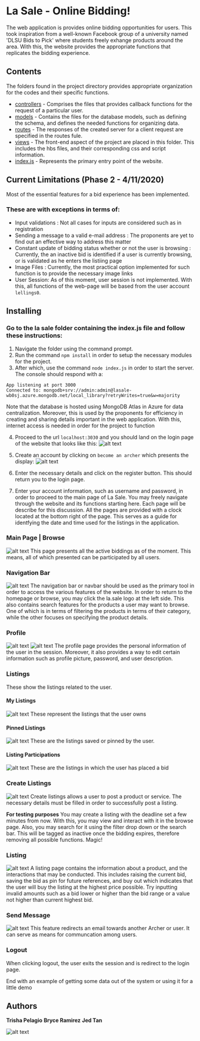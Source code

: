 # La Sale - Online Bidding!

The web application is provides online bidding opportunities for users. This took inspiration from a well-known Facebook group of a university named 'DLSU Bids to Pick' where students freely exhange products around the area. With this, the website provides the appropriate functions that replicates the bidding experience.


## Contents
The folders found in the project directory provides appropriate organization for the codes and their specific functions.
- [controllers](https://github.com/ccapdev1920T2/s12g5/tree/master/la%20sale/controllers) - Comprises the files that provides callback functions for the request of a particular user.
- [models](https://github.com/ccapdev1920T2/s12g5/tree/master/la%20sale/models) - Contains the files for the database models, such as defining the schema, and defines the needed functions for organizing data.
- [routes](https://github.com/ccapdev1920T2/s12g5/tree/master/la%20sale/routes) - The responses of the created server for a client request are specified in the routes fule.
- [views](https://github.com/ccapdev1920T2/s12g5/tree/master/la%20sale/views) - The front-end aspect of the project are placed in this folder. This includes the hbs files, and their corresponding css and script information.
- [index.js](https://github.com/ccapdev1920T2/s12g5/blob/master/la%20sale/index.js) - Represents the primary entry point of the website.

## Current Limitations (Phase 2 - 4/11/2020)
Most of the essential features for a bid experience has been implemented. 
### These are with exceptions in terms of:
- Input validations : Not all cases for inputs are considered such as in registration
- Sending a message to a valid e-mail address : The proponents are yet to find out an effective way to address this matter
- Constant update of bidding status whether or not the user is browsing : Currently, the an inactive bid is identified if a user is currently browsing, or is validated as he enters the listiing page
- Image Files : Currently, the most practical option implemented for such function is to provide the necessary image links
- User Session: As of this moment, user session is not implemented. With this, all functions of the web-page will be based from the user account `lellings0`.


## Installing

### Go to the la sale folder containing the index.js file and follow these instructions:

1. Navigate the folder using the command prompt.
2. Run the command `npm install` in order to setup the necessary modules for the project.
3. After which, use the command `node index.js` in order to start the server. The console should respond with a:
```
App listening at port 3000
Connected to: mongodb+srv://admin:admin@lasale-wb0sj.azure.mongodb.net/local_library?retryWrites=true&w=majority
```
Note that the database is hosted using MongoDB Atlas in Azure for data centralization. Moreover, this is used by the proponents for efficiency in creating and sharing details important in the web application. With this, internet access is needed in order for the project to function

4. Proceed to the url `localhost:3030` and you should land on the login page of the website that looks like this:
![alt text](https://media.discordapp.net/attachments/696739033371508777/698197365773041714/unknown.png?width=1345&height=677)

5. Create an account by clicking on `become an archer` which presents the display: 
![alt text](https://media.discordapp.net/attachments/696739033371508777/698197930363977789/unknown.png?width=1345&height=677)

6. Enter the necessary details and click on the register button. This should return you to the login page.

7. Enter your account information, such as username and password, in order to proceed to the main page of La Sale. You may freely navigate through the website and its functions starting here. Each page will be describe for this discussion. All the pages are provided with a clock located at the bottom right of the page. This serves as a guide for identfying the date and time used for the listings in the application. 

### Main Page | Browse 
![alt text](https://media.discordapp.net/attachments/696739033371508777/698199083713691729/unknown.png?width=1348&height=677)
This page presents all the active biddings as of the moment. This means, all of which presented can be participated by all users.

### Navigation Bar 
![alt text](https://media.discordapp.net/attachments/696739033371508777/698200675967828068/unknown.png?width=1442&height=52)
The navigation bar or navbar should be used as the primary tool in order to access the various features of the website. In order to return to the homepage or browse, you may click the la.sale logo at the left side. This also contains search features for the products a user may want to browse. One of which is in terms of filtering the products in terms of their category, while the other focuses on specifying the product details. 

### Profile
![alt text](https://media.discordapp.net/attachments/696739033371508777/698201951346884618/unknown.png?width=1347&height=677)
![alt text](https://media.discordapp.net/attachments/696739033371508777/698201993130410064/unknown.png?width=1341&height=677)
The profile page provides the personal information of the user in the session. Moreover, it also provides a way to edit certain information such as profile picture, password, and user description.
  
### Listings
These show the listings related to the user.

#### My Listings
![alt text](https://media.discordapp.net/attachments/696739033371508777/698203342656241755/unknown.png?width=1356&height=677)
These represent the listings that the user owns

#### Pinned Listings
![alt text](https://media.discordapp.net/attachments/696739033371508777/698203430711328798/unknown.png?width=1343&height=677)
These are the listings saved or pinned by the user.

#### Listing Participations
![alt text](https://media.discordapp.net/attachments/696739033371508777/698203508020609074/unknown.png?width=1343&height=677)
These are the listings in which the user has placed a bid

### Create Listings
![alt text](https://media.discordapp.net/attachments/696739033371508777/698205288053866576/unknown.png?width=1343&height=677)
Create listings allows a user to post a product or service. The necessary details must be filled in order to successfully post a listing.

**For testing purposes** You may create a listing with the deadline set a few minutes from now. With this, you may view and interact with it in the browse page. Also, you may search for it using the filter drop down or the search bar. This will be tagged as inactive once the bidding expires, therefore removing all possible functions. Magic!

### Listing
![alt text](https://media.discordapp.net/attachments/696739033371508777/698213732794237048/unknown.png?width=850&height=431)
A listing page contains the information about a product, and the interactions that may be conducted. This includes raising the current bid, saving the bid as pin for future references, and buy out which indicates that the user will buy the listing at the highest price possible. Try inputting invalid amounts such as a bid lower or higher than the bid range or a value not higher than current highest bid.

### Send Message
![alt text](https://media.discordapp.net/attachments/696739033371508777/698205601661976626/unknown.png?width=1348&height=677)
This feature redirects an email towards another Archer or user. It can serve as means for communcation among users.

### Logout
When clicking logout, the user exits the session and is redirect to the login page.


End with an example of getting some data out of the system or using it for a little demo


## Authors

**Trisha Pelagio**
**Bryce Ramirez**
**Jed Tan**

![alt text](https://media.discordapp.net/attachments/696739033371508777/698210571006509226/pizap.jpg)

